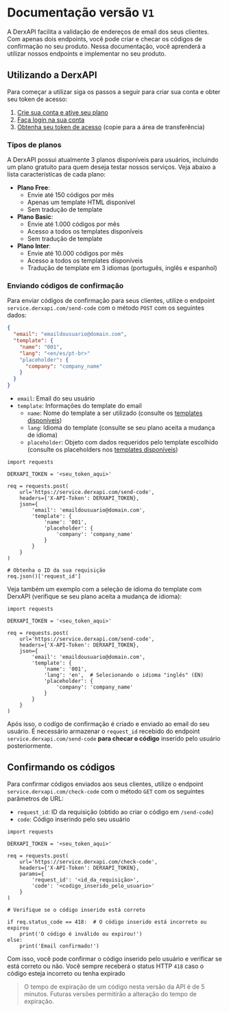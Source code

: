 # Documentação versão `V1`

A DerxAPI facilita a validação de endereços de email dos seus clientes. Com apenas dois endpoints, você pode criar e checar os códigos de confirmação no seu produto. Nessa documentação, você aprenderá a utilizar nossos endpoints e implementar no seu produto.

## Utilizando a DerxAPI

Para começar a utilizar siga os passos a seguir para criar sua conta e obter seu token de acesso:

1. [Crie sua conta e ative seu plano](https://derxapi.com/register)
2. [Faça login na sua conta](https://derxapi.com/login)
3. [Obtenha seu token de acesso](https://derxapi.com/token) (copie para a área de transferência)

### Tipos de planos

A DerxAPI possui atualmente 3 planos disponíveis para usuários, incluindo um plano gratuito para quem deseja testar nossos serviços. Veja abaixo a lista características de cada plano:

- **Plano Free**:
  - Envie até 150 códigos por mês
  - Apenas um template HTML disponível
  - Sem tradução de template
- **Plano Basic**:
  - Envie até 1.000 códigos por mês
  - Acesso a todos os templates disponíveis
  - Sem tradução de template
- **Plano Inter**:
  - Envie até 10.000 códigos por mês
  - Acesso a todos os templates disponíveis
  - Tradução de template em 3 idiomas (português, inglês e espanhol)

### Enviando códigos de confirmação

Para enviar códigos de confirmação para seus clientes, utilize o endpoint `service.derxapi.com/send-code` com o método `POST` com os seguintes dados:

```json
{
  "email": "emaildousuario@domain.com",
  "template": {
    "name": "001",
    "lang": "<en/es/pt-br>"
    "placeholder": {
      "company": "company_name"
    }
  } 
}
```

- `email`: Email do seu usuário
- `template`: Informações do template do email
  - `name`: Nome do template a ser utilizado (consulte os [templates disponíveis](https://github.com/firlast/derxapi-docs/blob/main/docs/templates.md))
  - `lang`: Idioma do template (consulte se seu plano aceita a mudança de idioma)
  - `placeholder`: Objeto com dados requeridos pelo template escolhido (consulte os placeholders nos [templates disponíveis](https://github.com/firlast/derxapi-docs/blob/main/docs/templates.md))

```python3
import requests

DERXAPI_TOKEN = '<seu_token_aqui>'

req = requests.post(
    url='https://service.derxapi.com/send-code',
    headers={'X-API-Token': DERXAPI_TOKEN},
    json={
        'email': 'emaildousuario@domain.com',
        'template': {
            'name': '001',
            'placeholder': {
                'company': 'company_name'
            }
        } 
    }
)

# Obtenha o ID da sua requisição
req.json()['request_id']
```

Veja também um exemplo com a seleção de idioma do template com DerxAPI (verifique se seu plano aceita a mudança de idioma):

```python3
import requests

DERXAPI_TOKEN = '<seu_token_aqui>'

req = requests.post(
    url='https://service.derxapi.com/send-code',
    headers={'X-API-Token': DERXAPI_TOKEN},
    json={
        'email': 'emaildousuario@domain.com',
        'template': {
            'name': '001',
            'lang': 'en',  # Selecionando o idioma "inglês" (EN)
            'placeholder': {
                'company': 'company_name'
            }
        } 
    }
)
```

Após isso, o codígo de confirmação é criado e enviado ao email do seu usuário. É necessário armazenar o `request_id` recebido do endpoint `service.derxapi.com/send-code` **para checar o código** inserido pelo usuário posteriormente.

## Confirmando os códigos

Para confirmar códigos enviados aos seus clientes, utilize o endpoint `service.derxapi.com/check-code` com o método `GET` com os seguintes parâmetros de URL:

- `request_id`: ID da requisição (obtido ao criar o código em `/send-code`)
- `code`: Código inserindo pelo seu usuário

```python3
import requests

DERXAPI_TOKEN = '<seu_token_aqui>'

req = requests.post(
    url='https://service.derxapi.com/check-code',
    headers={'X-API-Token': DERXAPI_TOKEN},
    params={
        'request_id': '<id_da_requisição>',
        'code': '<codigo_inserido_pelo_usuario>'
    }
)

# Verifique se o código inserido está correto

if req.status_code == 418:  # O código inserido está incorreto ou expirou
    print('O código é inválido ou expirou!')
else:
    print('Email confirmado!')
```

Com isso, você pode confirmar o código inserido pelo usuário e verificar se está correto ou não. Você sempre receberá o status HTTP `418` caso o código esteja incorreto ou tenha expirado

> O tempo de expiração de um código nesta versão da API é de 5 minutos. Futuras versões permitirão a alteração do tempo de expiração.
